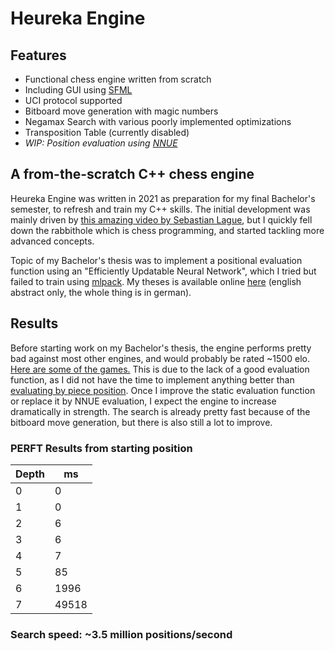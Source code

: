 # Heureka Engine
## Features
- Functional chess engine written from scratch
- Including GUI using [SFML](https://www.sfml-dev.org/)
- UCI protocol supported
- Bitboard move generation with magic numbers
- Negamax Search with various poorly implemented optimizations
- Transposition Table (currently disabled)
- *WIP: Position evaluation using [NNUE](https://www.chessprogramming.org/NNUE)*
## A from-the-scratch C++ chess engine
Heureka Engine was written in 2021 as preparation for my final Bachelor's semester, to refresh and train my C++ skills.
The initial development was mainly driven by [this amazing video by Sebastian Lague](https://youtu.be/U4ogK0MIzqk), but I quickly fell down the rabbithole which is chess programming, and started tackling more advanced concepts.

Topic of my Bachelor's thesis was to implement a positional evaluation function using an "Efficiently Updatable Neural Network", which I tried but failed to train using [mlpack](https://github.com/mlpack/mlpack).
My theses is available online [here](https://simonhetzer.de/downloads/bachelor-thesis) (english abstract only, the whole thing is in german).

## Results
Before starting work on my Bachelor's thesis, the engine performs pretty bad against most other engines, and would probably be rated ~1500 elo. [Here are some of the games.](https://www.chess.com/c/22g76CWzr)
This is due to the lack of a good evaluation function, as I did not have the time to implement anything better than [evaluating by piece position](https://www.chessprogramming.org/Simplified_Evaluation_Function).
Once I improve the static evaluation function or replace it by NNUE evaluation, I expect the engine to increase dramatically in strength. The search is already pretty fast because of the bitboard move generation, but there is also still a lot to improve.

### PERFT Results from starting position
| Depth | ms |
| ----------- | ----------- |
| 0 | 0 |
| 1 | 0 |
| 2 | 6 |
| 3 | 6 |
| 4 | 7 |
| 5 | 85 |
| 6 | 1996 |
| 7 | 49518 |
### Search speed: ~3.5 million positions/second
